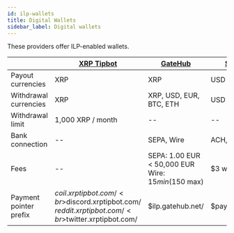 ```yaml
---
id: ilp-wallets
title: Digital Wallets
sidebar_label: Digital wallets
---
```


These providers offer ILP-enabled wallets.

|  | [XRP Tipbot](./xrptipbot) | [GateHub](./gatehub) | [Stronghold](./stronghold) |
|--|------------|---------|------------|
| Payout currencies | XRP | XRP | USD |
| Withdrawal currencies | XRP | XRP, USD, EUR, BTC, ETH | USD |
| Withdrawal limit | 1,000 XRP / month | -- | -- |
| Bank connection | -- | SEPA, Wire | ACH, Wire |
| Fees | -- | SEPA: 1.00 EUR < 50,000 EUR<br>Wire: $15 min ($150 max) | $3 withdrawal fee|
| Payment pointer prefix | $coil.xrptipbot.com/<br>$discord.xrptipbot.com/<br>$reddit.xrptipbot.com/<br>$twitter.xrptipbot.com/ | $ilp.gatehub.net/ | $pay.stronghold.co/ |
